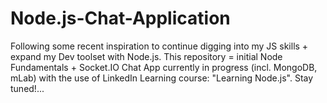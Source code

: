 # Node.js-Chat-Application
Following some recent inspiration to continue digging into my JS skills + expand my Dev toolset with Node.js. 
This repository = initial Node Fundamentals + Socket.IO Chat App currently in progress (incl. MongoDB, mLab) with the use of LinkedIn Learning course: "Learning Node.js". Stay tuned!...
